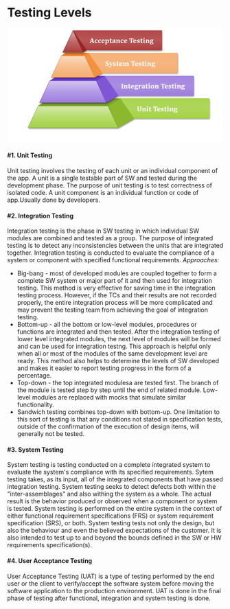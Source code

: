 # Testing Levels

![Testing levels](img/testing_levels.png)

#### \#1. Unit Testing
Unit testing involves the testing of each unit or an individual component of the app. A unit is a single testable part of SW and tested during the development phase.
The purpose of unit testing is to test correctness of isolated code. A unit component is an individual function or code of app.Usually done by developers.


#### \#2. Integration Testing
Integration testing is the phase in SW testing in which individual SW modules are combined and tested as a group. The purpose of integrated testing is to detect any inconsistencies between the units that are integrated together. Integration testing is conducted to evaluate the compliance of a system or component with specified functional requirements.
*Approaches:*
- Big-bang - most of developed modules are coupled together to form a complete SW system or major part of it and then used for integration testing. This method is very effective for saving time in the integration testing process. However, if the TCs and their results are not recorded properly, the entire integration process will be more complicated and may prevent the testing team from achieving the goal of integration testing.
- Bottom-up - all the bottom or low-level modules, procedures or functions are integrated and then tested. After the integration testing of lower level integrated modules, the next level of modules will be formed and can be used for integration testng. This approach is helpful only when all or most of the modules of the same development level are ready. This method also helps to determine the levels of SW developed and makes it easier to report testing progress in the form of a percentage.
- Top-down - the top integrated modulesa are tested first. The branch of the module is tested step by step until the end of related module. Low-level modules are replaced with mocks that simulate similar functionality.
- Sandwich testing combines top-down with bottom-up. One limitation to this sort of testing is that any conditions not stated in specification tests, outside of the confirmation of the execution of design items, will generally not be tested.


#### \#3. System Testing
System testing is testing conducted on a complete integrated system to evaluate the system's compliance with its specified requirements.
Sytem testing takes, as its input, all of the integrated components that have passed integration testing. System testing seeks to detect defects both within the "inter-assemblages" and also withing the system as a whole. The actual result is the behavior produced or observed when a component or system is tested. 
System testing is performed on the entire system in the context of either functional requirement specifications (FRS) or system requirement specification (SRS), or both. System testing tests not only the design, but also the behaviour and even the believed expectations of the customer. It is also intended to test up to and beyond the bounds defined in the SW or HW requirements specification(s).


#### \#4. User Acceptance Testing
User Acceptance Testing (UAT) is a type of testing performed by the end user or the client to verify/accept the software system before moving the software application to the production environment. UAT is done in the final phase of testing after functional, integration and system testing is done.